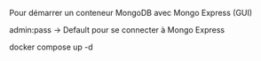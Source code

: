 Pour démarrer un conteneur MongoDB avec Mongo Express (GUI)

admin:pass -> Default pour se connecter à Mongo Express

docker compose up -d